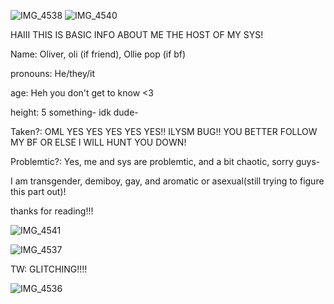 ![IMG_4538](https://github.com/user-attachments/assets/a4fb7b48-53c7-4493-a8a3-5693e8dd14fe)
![IMG_4540](https://github.com/user-attachments/assets/e6416848-bf4c-4ffd-8488-ea8944f4b33e)


HAIII THIS IS BASIC INFO ABOUT ME THE HOST OF MY SYS!

Name: Oliver, oli (if friend), Ollie pop (if bf)

pronouns: He/they/it

age: Heh you don't get to know <3

height: 5 something- idk dude-

Taken?: OML YES YES YES YES YES!! ILYSM BUG!! YOU BETTER FOLLOW MY BF OR ELSE I WILL HUNT YOU DOWN!

Problemtic?: Yes, me and sys are problemtic, and a bit chaotic, sorry guys-

I am transgender, demiboy, gay, and aromatic or asexual(still trying to figure this part out)!

thanks for reading!!!

![IMG_4541](https://github.com/user-attachments/assets/cf1038ee-d943-4bb1-a4f9-628b763d7652)

![IMG_4537](https://github.com/user-attachments/assets/b1572e16-b387-4afd-8d26-7b63a9a347bf)

TW: GLITCHING!!!!










![IMG_4536](https://github.com/user-attachments/assets/b9d139c6-eaa4-4faa-a546-7653bf7b73cd)

<!--
**Rainy-chaos-sys/Rainy-chaos-sys** is a ✨ _special_ ✨ repository because its `README.md` (this file) appears on your GitHub profile.

Here are some ideas to get you started:

- 🔭 I’m currently working on ...
- 🌱 I’m currently learning ...
- 👯 I’m looking to collaborate on ...
- 🤔 I’m looking for help with ...
- 💬 Ask me about ...
- 📫 How to reach me: ...
- 😄 Pronouns: ...
- ⚡ Fun fact: ...
-->
